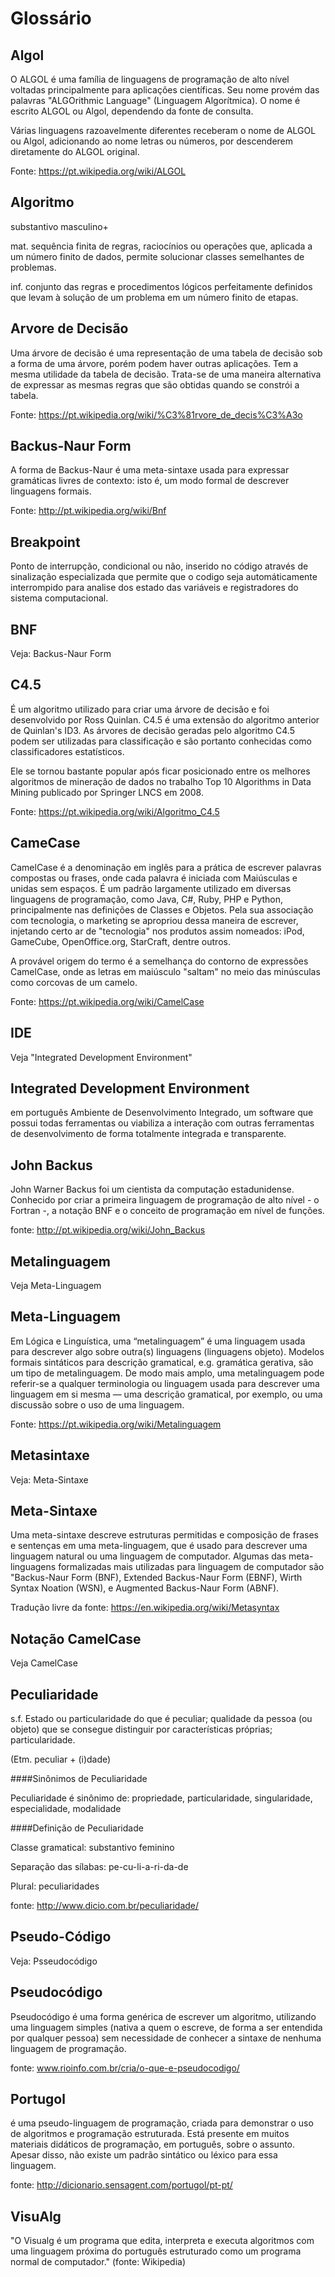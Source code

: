 # Glossário

## Algol
O ALGOL é uma família de linguagens de programação de alto nível voltadas principalmente para aplicações científicas. Seu nome provém das palavras "ALGOrithmic Language" (Linguagem Algorítmica).
O nome é escrito ALGOL ou Algol, dependendo da fonte de consulta.

Várias linguagens razoavelmente diferentes receberam o nome de ALGOL ou Algol, adicionando ao nome letras ou números, por descenderem diretamente do ALGOL original.

Fonte: https://pt.wikipedia.org/wiki/ALGOL
## Algoritmo
substantivo masculino+

mat. sequência finita de regras, raciocínios ou operações que, aplicada a um número finito de dados, permite solucionar classes semelhantes de problemas.

inf. conjunto das regras e procedimentos lógicos perfeitamente definidos que levam à solução de um problema em um número finito de etapas.

## Arvore de Decisão
Uma árvore de decisão é uma representação de uma tabela de decisão sob a forma de uma árvore, porém podem haver outras aplicações. Tem a mesma utilidade da tabela de decisão. Trata-se de uma maneira alternativa de expressar as mesmas regras que são obtidas quando se constrói a tabela.

Fonte: https://pt.wikipedia.org/wiki/%C3%81rvore_de_decis%C3%A3o

## Backus-Naur Form
A forma de Backus-Naur é uma meta-sintaxe usada para expressar gramáticas livres de contexto: isto é, um modo formal de descrever linguagens formais.

Fonte: http://pt.wikipedia.org/wiki/Bnf

## Breakpoint
Ponto de interrupção, condicional ou não, inserido no código através de sinalização especializada que permite que o codigo seja automáticamente interrompido para analise dos estado das variáveis e registradores do sistema computacional.

## BNF
Veja: Backus-Naur Form

## C4.5
É um algoritmo utilizado para criar uma árvore de decisão e foi desenvolvido por Ross Quinlan. C4.5 é uma extensão do algoritmo anterior de Quinlan's ID3. As árvores de decisão geradas pelo algoritmo C4.5 podem ser utilizadas para classificação e são portanto conhecidas como classificadores estatísticos.

Ele se tornou bastante popular após ficar posicionado entre os melhores algoritmos de mineração de dados no trabalho Top 10 Algorithms in Data Mining publicado por Springer LNCS em 2008.

Fonte: https://pt.wikipedia.org/wiki/Algoritmo_C4.5

## CameCase
CamelCase é a denominação em inglês para a prática de escrever palavras compostas ou frases, onde cada palavra é iniciada com Maiúsculas e unidas sem espaços. É um padrão largamente utilizado em diversas linguagens de programação, como Java, C#, Ruby, PHP e Python, principalmente nas definições de Classes e Objetos. Pela sua associação com tecnologia, o marketing se apropriou dessa maneira de escrever, injetando certo ar de "tecnologia" nos produtos assim nomeados: iPod, GameCube, OpenOffice.org, StarCraft, dentre outros.

A provável origem do termo é a semelhança do contorno de expressões CamelCase, onde as letras em maiúsculo "saltam" no meio das minúsculas como corcovas de um camelo.

Fonte: https://pt.wikipedia.org/wiki/CamelCase

## IDE
Veja "Integrated Development Environment"

## Integrated Development Environment
em português Ambiente de Desenvolvimento Integrado, um software que possui todas ferramentas ou viabiliza a interação com outras ferramentas de desenvolvimento de forma totalmente integrada e transparente.

## John Backus
John Warner Backus foi um cientista da computação estadunidense. Conhecido por criar a primeira linguagem de programação de alto nível - o Fortran -, a notação BNF e o conceito de programação em nível de funções.

fonte: http://pt.wikipedia.org/wiki/John_Backus

## Metalinguagem
Veja Meta-Linguagem

## Meta-Linguagem
Em Lógica e Linguística, uma “metalinguagem” é uma linguagem usada para descrever algo sobre outra(s) linguagens (linguagens objeto). Modelos formais sintáticos para descrição gramatical, e.g. gramática gerativa, são um tipo de metalinguagem. De modo mais amplo, uma metalinguagem pode referir-se a qualquer terminologia ou linguagem usada para descrever uma linguagem em si mesma — uma descrição gramatical, por exemplo, ou uma discussão sobre o uso de uma linguagem.

Fonte: https://pt.wikipedia.org/wiki/Metalinguagem

## Metasintaxe
Veja: Meta-Sintaxe

## Meta-Sintaxe
Uma meta-sintaxe descreve estruturas permitidas e composição de frases e sentenças em uma meta-linguagem, que é usado para descrever uma linguagem natural ou uma linguagem de computador. Algumas das meta-linguagens formalizadas mais utilizadas para linguagem de computador são "Backus-Naur Form (BNF), Extended Backus-Naur Form (EBNF), Wirth Syntax Noation (WSN), e Augmented Backus-Naur Form (ABNF).

Tradução livre da fonte: https://en.wikipedia.org/wiki/Metasyntax
## Notação CamelCase
Veja CamelCase

## Peculiaridade
s.f. Estado ou particularidade do que é peculiar; qualidade da pessoa (ou objeto) que se consegue distinguir por características próprias; particularidade.

(Etm. peculiar + (i)dade)

####Sinônimos de Peculiaridade

Peculiaridade é sinônimo de: propriedade, particularidade, singularidade, especialidade, modalidade

####Definição de Peculiaridade

Classe gramatical: substantivo feminino

Separação das sílabas: pe-cu-li-a-ri-da-de

Plural: peculiaridades

fonte: http://www.dicio.com.br/peculiaridade/

## Pseudo-Código
Veja: Psseudocódigo

## Pseudocódigo
Pseudocódigo é uma forma genérica de escrever um algoritmo, utilizando uma linguagem simples (nativa a quem o escreve, de forma a ser entendida por qualquer pessoa) sem necessidade de conhecer a sintaxe de nenhuma linguagem de programação.

fonte: www.rioinfo.com.br/cria/o-que-e-pseudocodigo/

## Portugol 
é uma pseudo-linguagem de programação, criada para demonstrar o uso de algoritmos e programação estruturada. Está presente em muitos materiais didáticos de programação, em português, sobre o assunto. Apesar disso, não existe um padrão sintático ou léxico para essa linguagem.

fonte: http://dicionario.sensagent.com/portugol/pt-pt/

## VisuAlg
"O Visualg é um programa que edita, interpreta e executa algoritmos com uma linguagem próxima do português estruturado como um programa normal de computador." (fonte: Wikipedia)


